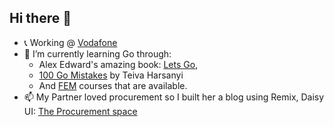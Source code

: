 ## Hi there 👋

- 📞 Working @ [Vodafone](https://www.vodafone.com/)
- 🌱 I’m currently learning Go through:
  - Alex Edward's amazing book: [Lets Go](https://lets-go.alexedwards.net/),
  - [100 Go Mistakes](https://www.wob.com/en-us/books/teiva-harsanyi/100-go-mistakes/9781617299599) by Teiva Harsanyi
  - And [FEM](https://frontendmasters.com/u/isjulianj/) courses that are available. 
- 📫 My Partner loved procurement so I built her a blog using Remix, Daisy UI: [The Procurement space](https://theprocurementspace.com/)
